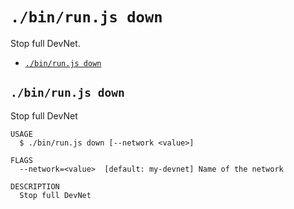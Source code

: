 `./bin/run.js down`
===================

Stop full DevNet.

* [`./bin/run.js down`](#binrunjs-down)

## `./bin/run.js down`

Stop full DevNet

```
USAGE
  $ ./bin/run.js down [--network <value>]

FLAGS
  --network=<value>  [default: my-devnet] Name of the network

DESCRIPTION
  Stop full DevNet
```
